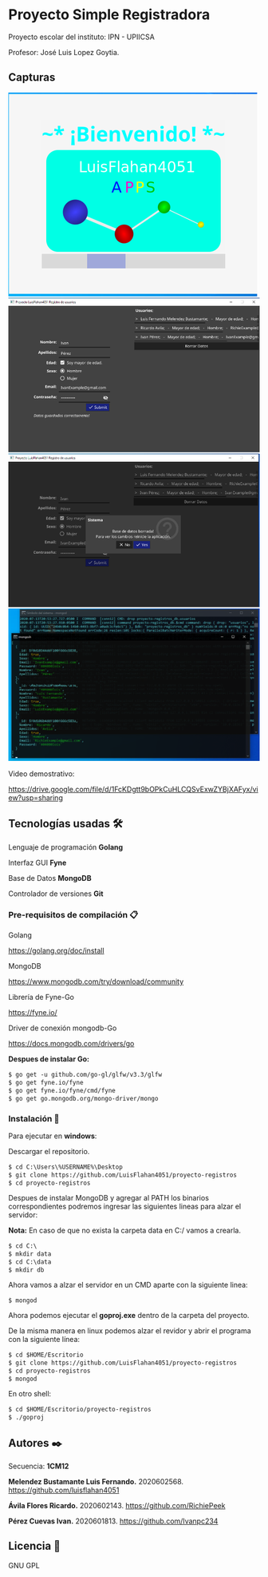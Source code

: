 # Proyecto Simple Registradora

Proyecto escolar del instituto:
IPN - UPIICSA

Profesor: 
José Luis Lopez Goytia.

## Capturas
![alt text](captura1.png)
![alt text](captura2.png)
![alt text](captura3.png)
![alt text](captura4.png)

Video demostrativo:

https://drive.google.com/file/d/1FcKDgtt9bOPkCuHLCQSvExwZYBjXAFyx/view?usp=sharing

## Tecnologías usadas 🛠️

Lenguaje de programación **Golang**

Interfaz GUI **Fyne**

Base de Datos **MongoDB**

Controlador de versiones **Git**

### Pre-requisitos de compilación 📋

Golang

https://golang.org/doc/install

MongoDB

https://www.mongodb.com/try/download/community

Librería de Fyne-Go

https://fyne.io/

Driver de conexión mongodb-Go

https://docs.mongodb.com/drivers/go

**Despues de instalar Go:**
```
$ go get -u github.com/go-gl/glfw/v3.3/glfw
$ go get fyne.io/fyne
$ go get fyne.io/fyne/cmd/fyne
$ go get go.mongodb.org/mongo-driver/mongo
```

### Instalación 🔧

Para ejecutar en **windows**:

Descargar el repositorio.
```
$ cd C:\Users\%USERNAME%\Desktop
$ git clone https://github.com/LuisFlahan4051/proyecto-registros
$ cd proyecto-registros
```

Despues de instalar MongoDB y agregar al PATH los binarios correspondientes podremos ingresar las siguientes lineas para alzar el servidor:

**Nota:** En caso de que no exista la carpeta data en C:/ vamos a crearla.
```
$ cd C:\
$ mkdir data
$ cd C:\data
$ mkdir db
```

Ahora vamos a alzar el servidor en un CMD aparte con la siguiente linea:
```
$ mongod
```

Ahora podemos ejecutar el **goproj.exe** dentro de la carpeta del proyecto.

De la misma manera en linux podemos alzar el revidor y abrir el programa con la siguiente línea:
```
$ cd $HOME/Escritorio
$ git clone https://github.com/LuisFlahan4051/proyecto-registros
$ cd proyecto-registros
$ mongod
```
En otro shell:
```
$ cd $HOME/Escritorio/proyecto-registros
$ ./goproj
```
## Autores ✒️
Secuencia: **1CM12**

**Melendez Bustamante Luis Fernando.**
2020602568.
https://github.com/luisflahan4051

**Ávila Flores Ricardo.**
2020602143.
https://github.com/RichiePeek

**Pérez Cuevas Ivan.**
2020601813.
https://github.com/Ivanpc234

## Licencia 📄

GNU GPL